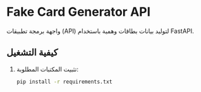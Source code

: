 # Fake Card Generator API

واجهة برمجة تطبيقات (API) لتوليد بيانات بطاقات وهمية باستخدام FastAPI.

## كيفية التشغيل

1. تثبيت المكتبات المطلوبة:
   ```bash
   pip install -r requirements.txt